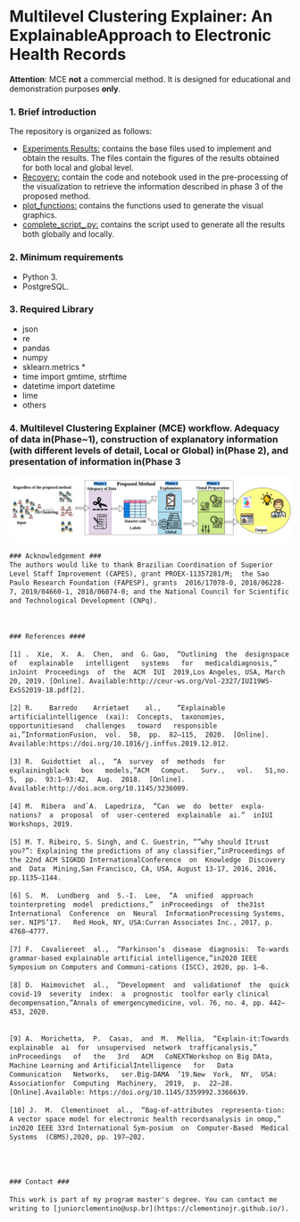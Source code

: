 # Multilevel Clustering Explainer: An ExplainableApproach to Electronic Health Records


**Attention**: MCE **not** a commercial method. It is designed for educational and demonstration purposes **only**.

### 1. Brief introduction ###
The repository is organized as follows:
  * [Experiments Results:](https://github.com/clementinojr/Multilevel-Clustering-Explainer-an-explainable-Approach-to-EHR/tree/main/Experiments-Result) contains the base files used to implement and obtain the results. The files contain the figures of the results obtained for both local and global level.
  * [Recovery:](https://github.com/clementinojr/Multilevel-Clustering-Explainer-an-explainable-Approach-to-EHR/tree/main/Recovery) contain the code and notebook used in the pre-processing of the visualization to retrieve the information described in phase 3 of the proposed method.
   * [plot_functions:](https://github.com/clementinojr/Multilevel-Clustering-Explainer-an-explainable-Approach-to-EHR/tree/main/plot_functions) contains the functions used to generate the visual graphics.
  * [complete_script_.py:](https://github.com/clementinojr/Multilevel-Clustering-Explainer-an-explainable-Approach-to-EHR/blob/main/complete_script_%20.py) contains the script used to generate all the results both globally and locally.

### 2. Minimum requirements ###

* Python 3.
* PostgreSQL.

### 3. Required Library ###
  * json
  * re
  * pandas 
  * numpy 
  * sklearn.metrics *
  * time import gmtime, strftime
  * datetime import datetime
  * lime
  * others


### 4. Multilevel Clustering Explainer (MCE)  workflow. Adequacy of data in(Phase~1), construction of explanatory information (with different levels of detail, Local or Global) in(Phase 2), and presentation of information in(Phase 3 ###

 ![Main](./fig-general-method.png)




```
### Acknowledgement ###
The authors would like to thank Brazilian Coordination of Superior Level Staff Improvement (CAPES), grant PROEX-11357281/M;  the Sao Paulo Research Foundation (FAPESP), grants  2016/17078-0, 2018/06228-7, 2019/04660-1, 2018/06074-0; and the National Council for Scientific and Technological Development (CNPq).



### References ####

[1] .  Xie,  X.  A.  Chen,  and  G. Gao,  “Outlining  the  designspace   of   explainable   intelligent   systems   for   medicaldiagnosis,”  inJoint  Proceedings  of  the  ACM  IUI  2019,Los Angeles, USA, March 20, 2019. [Online]. Available:http://ceur-ws.org/Vol-2327/IUI19WS-ExSS2019-18.pdf[2].

[2] R.    Barredo    Arrietaet    al.,    “Explainable    artificialintelligence  (xai):  Concepts,  taxonomies,  opportunitiesand   challenges   toward   responsible   ai,”InformationFusion,  vol.  58,  pp.  82–115,  2020.  [Online].  Available:https://doi.org/10.1016/j.inffus.2019.12.012.

[3] R.  Guidottiet  al.,  “A  survey  of  methods  for  explainingblack   box   models,”ACM   Comput.   Surv.,   vol.   51,no.  5,  pp.  93:1–93:42,  Aug.  2018.  [Online].  Available:http://doi.acm.org/10.1145/3236009.

[4] M.  Ribera  and`A.  Lapedriza,  “Can  we  do  better  expla-nations?  a  proposal  of  user-centered  explainable  ai.”  inIUI Workshops, 2019.

[5] M. T. Ribeiro, S. Singh, and C. Guestrin, “”why should Itrust you?”: Explaining the predictions of any classifier,”inProceedings of the 22nd ACM SIGKDD InternationalConference  on  Knowledge  Discovery  and  Data  Mining,San Francisco, CA, USA, August 13-17, 2016, 2016, pp.1135–1144.

[6] S.  M.  Lundberg  and  S.-I.  Lee,  “A  unified  approach  tointerpreting  model  predictions,”  inProceedings  of  the31st  International  Conference  on  Neural  InformationProcessing Systems, ser. NIPS’17.   Red Hook, NY, USA:Curran Associates Inc., 2017, p. 4768–4777.

[7] F.  Cavaliereet  al.,  “Parkinson’s  disease  diagnosis:  To-wards grammar-based explainable artificial intelligence,”in2020 IEEE Symposium on Computers and Communi-cations (ISCC), 2020, pp. 1–6.

[8] D.  Haimovichet  al.,  “Development  and  validationof  the  quick  covid-19  severity  index:  a  prognostic  toolfor early clinical decompensation,”Annals of emergencymedicine, vol. 76, no. 4, pp. 442–453, 2020.


[9] A.  Morichetta,  P.  Casas,  and  M.  Mellia,  “Explain-it:Towards  explainable  ai  for  unsupervised  network  trafficanalysis,”   inProceedings   of   the   3rd   ACM   CoNEXTWorkshop on Big DAta, Machine Learning and ArtificialIntelligence   for   Data   Communication   Networks,   ser.Big-DAMA  ’19.New  York,  NY,  USA:  Associationfor  Computing  Machinery,  2019,  p.  22–28.  [Online].Available: https://doi.org/10.1145/3359992.3366639.

[10] J.  M.  Clementinoet  al.,  “Bag-of-attributes  representa-tion: A vector space model for electronic health recordsanalysis in omop,” in2020 IEEE 33rd International Sym-posium  on  Computer-Based  Medical  Systems  (CBMS),2020, pp. 197–202.




### Contact ###

This work is part of my program master's degree. You can contact me writing to [juniorclementino@usp.br](https://clementinojr.github.io/).
